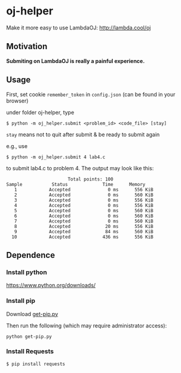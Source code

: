 oj-helper
=========

Make it more easy to use LambdaOJ: http://lambda.cool/oj

## Motivation
**Submiting on LambdaOJ is really a painful experience.**

## Usage
First, set cookie `remember_token` in `config.json`
(can be found in your browser)

under folder oj-helper, type

    $ python -m oj_helper.submit <problem_id> <code_file> [stay]

`stay` means not to quit after submit & be ready to submit again

e.g., use

    $ python -m oj_helper.submit 4 lab4.c

to submit lab4.c to problem 4. The output may look like this:

                           Total points: 100
    Sample           Status             Time      Memory
       1            Accepted              0 ms      556 KiB
       2            Accepted              0 ms      560 KiB
       3            Accepted              0 ms      556 KiB
       4            Accepted              0 ms      556 KiB
       5            Accepted              0 ms      560 KiB
       6            Accepted              0 ms      560 KiB
       7            Accepted              0 ms      560 KiB
       8            Accepted             20 ms      556 KiB
       9            Accepted             84 ms      560 KiB
      10            Accepted            436 ms      556 KiB

## Dependence
### Install python

https://www.python.org/downloads/

### Install pip
Download [get-pip.py](https://bootstrap.pypa.io/get-pip.py)

Then run the following (which may require administrator access):

    python get-pip.py

### Install Requests

    $ pip install requests
